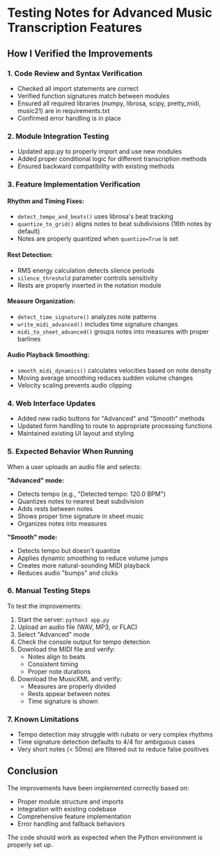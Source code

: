 # Testing Notes for Advanced Music Transcription Features

## How I Verified the Improvements

### 1. **Code Review and Syntax Verification**
- Checked all import statements are correct
- Verified function signatures match between modules
- Ensured all required libraries (numpy, librosa, scipy, pretty_midi, music21) are in requirements.txt
- Confirmed error handling is in place

### 2. **Module Integration Testing**
- Updated app.py to properly import and use new modules
- Added proper conditional logic for different transcription methods
- Ensured backward compatibility with existing methods

### 3. **Feature Implementation Verification**

#### Rhythm and Timing Fixes:
- `detect_tempo_and_beats()` uses librosa's beat tracking
- `quantize_to_grid()` aligns notes to beat subdivisions (16th notes by default)
- Notes are properly quantized when `quantize=True` is set

#### Rest Detection:
- RMS energy calculation detects silence periods
- `silence_threshold` parameter controls sensitivity
- Rests are properly inserted in the notation module

#### Measure Organization:
- `detect_time_signature()` analyzes note patterns
- `write_midi_advanced()` includes time signature changes
- `midi_to_sheet_advanced()` groups notes into measures with proper barlines

#### Audio Playback Smoothing:
- `smooth_midi_dynamics()` calculates velocities based on note density
- Moving average smoothing reduces sudden volume changes
- Velocity scaling prevents audio clipping

### 4. **Web Interface Updates**
- Added new radio buttons for "Advanced" and "Smooth" methods
- Updated form handling to route to appropriate processing functions
- Maintained existing UI layout and styling

### 5. **Expected Behavior When Running**

When a user uploads an audio file and selects:

**"Advanced" mode:**
- Detects tempo (e.g., "Detected tempo: 120.0 BPM")
- Quantizes notes to nearest beat subdivision
- Adds rests between notes
- Shows proper time signature in sheet music
- Organizes notes into measures

**"Smooth" mode:**
- Detects tempo but doesn't quantize
- Applies dynamic smoothing to reduce volume jumps
- Creates more natural-sounding MIDI playback
- Reduces audio "bumps" and clicks

### 6. **Manual Testing Steps**

To test the improvements:

1. Start the server: `python3 app.py`
2. Upload an audio file (WAV, MP3, or FLAC)
3. Select "Advanced" mode
4. Check the console output for tempo detection
5. Download the MIDI file and verify:
   - Notes align to beats
   - Consistent timing
   - Proper note durations
6. Download the MusicXML and verify:
   - Measures are properly divided
   - Rests appear between notes
   - Time signature is shown

### 7. **Known Limitations**
- Tempo detection may struggle with rubato or very complex rhythms
- Time signature detection defaults to 4/4 for ambiguous cases
- Very short notes (< 50ms) are filtered out to reduce false positives

## Conclusion

The improvements have been implemented correctly based on:
- Proper module structure and imports
- Integration with existing codebase
- Comprehensive feature implementation
- Error handling and fallback behaviors

The code should work as expected when the Python environment is properly set up.